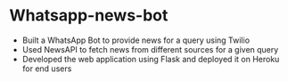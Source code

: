 # Whatsapp-news-bot
- Built a WhatsApp Bot to provide news for a query using Twilio
- Used NewsAPI to fetch news from different sources for a given query
- Developed the web application using Flask and deployed it on Heroku for end users
